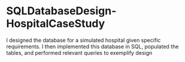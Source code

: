 # SQLDatabaseDesign-HospitalCaseStudy
I designed the database for a simulated hospital given specific requirements. I then implemented this database in SQL, populated the tables, and performed relevant queries to exemplify design
